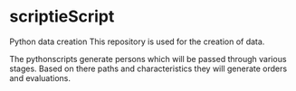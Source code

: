 # scriptieScript
Python data creation
This repository is used for the creation of data. 

The pythonscripts generate persons which will be passed through various stages. Based on there paths and characteristics they will generate orders and evaluations.